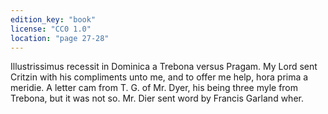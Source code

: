 ```yaml
---
edition_key: "book"
license: "CC0 1.0"
location: "page 27-28"
---
```

Illustrissimus recessit in
Dominica a Trebona versus Pragam. My Lord sent Critzin with
his compliments unto me, and to offer me help, hora prima a
meridie. A letter cam from T. G. of Mr. Dyer, his being three
myle from Trebona, but it was not so. Mr. Dier sent word by
Francis Garland wher.
